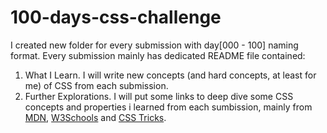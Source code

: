 # 100-days-css-challenge

I created new folder for every submission with day[000 - 100] naming format.
Every submission mainly has dedicated README file contained:
1. What I Learn. I will write new concepts (and hard concepts, at least for me) of CSS from each submission.
2. Further Explorations. I will put some links to deep dive some CSS concepts and properties i learned from each sumbission, mainly from [MDN](https://developer.mozilla.org/en-US/), [W3Schools](https://www.w3schools.com/) and [CSS Tricks](https://css-tricks.com/).
